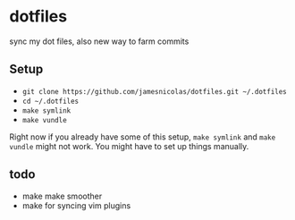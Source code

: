 # dotfiles
sync my dot files, also new way to farm commits

## Setup

- `git clone https://github.com/jamesnicolas/dotfiles.git ~/.dotfiles`
- `cd ~/.dotfiles`
- `make symlink`
- `make vundle`

Right now if you already have some of this setup, `make symlink` and `make vundle` might not work. You might have to set up things manually.

## todo

- make make smoother
- make for syncing vim plugins
